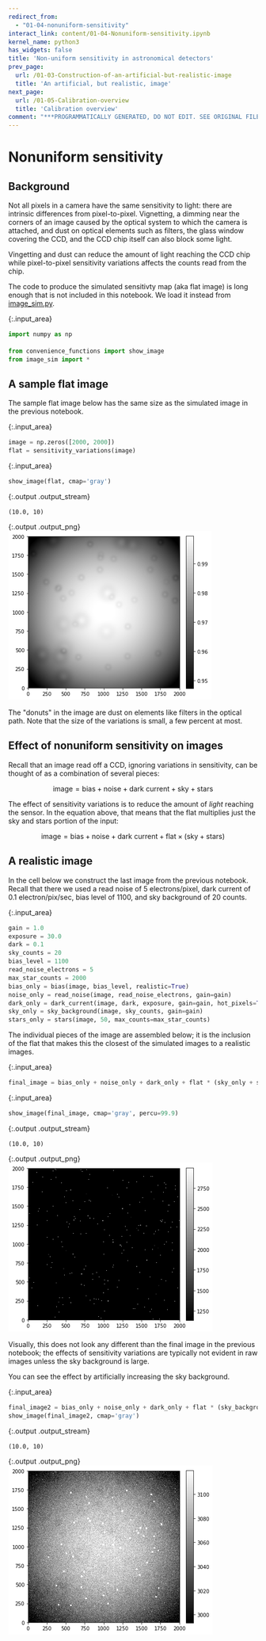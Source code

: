 ```yaml
---
redirect_from:
  - "01-04-nonuniform-sensitivity"
interact_link: content/01-04-Nonuniform-sensitivity.ipynb
kernel_name: python3
has_widgets: false
title: 'Non-uniform sensitivity in astronomical detectors'
prev_page:
  url: /01-03-Construction-of-an-artificial-but-realistic-image
  title: 'An artificial, but realistic, image'
next_page:
  url: /01-05-Calibration-overview
  title: 'Calibration overview'
comment: "***PROGRAMMATICALLY GENERATED, DO NOT EDIT. SEE ORIGINAL FILES IN /content***"
---
```


# Nonuniform sensitivity

## Background

Not all pixels in a camera have the same sensitivity to light: there are intrinsic differences from pixel-to-pixel. Vignetting, a dimming near the corners of an image caused by the optical system to which the camera is attached, and dust on optical elements such as filters, the glass window covering the CCD, and the CCD chip itself can also block some light.

Vingetting and dust can reduce the amount of light reaching the CCD chip while pixel-to-pixel sensitivity variations affects the counts read from the chip.

The code to produce the simulated sensitivty map (aka flat image) is long enough that is not included in this notebook. We load it instead from [image_sim.py](image_sim.py).



{:.input_area}
```python
import numpy as np

from convenience_functions import show_image
from image_sim import *
```


## A sample flat image

The sample flat image below has the same size as the simulated image in the previous notebook. 



{:.input_area}
```python
image = np.zeros([2000, 2000])
flat = sensitivity_variations(image)
```




{:.input_area}
```python
show_image(flat, cmap='gray')
```


{:.output .output_stream}
```
(10.0, 10)

```


{:.output .output_png}
![png](images/01-04-Nonuniform-sensitivity_5_1.png)



The "donuts" in the image are dust on elements like filters in the optical path. Note that the size of the variations is small, a few percent at most. 

## Effect of nonuniform sensitivity on images

Recall that an image read off a CCD, ignoring variations in sensitivity, can be thought of as a combination of several pieces:

$$
\text{image} = \text{bias} + \text{noise} + \text{dark current} + \text{sky} + \text{stars}
$$

The effect of sensitivity variations is to reduce the amount of *light* reaching the sensor. In the equation above, that means that the flat multiplies just the sky and stars portion of the input:

$$
\text{image} = \text{bias} + \text{noise} + \text{dark current} + \text{flat} \times (\text{sky} + \text{stars})
$$


## A realistic image

In the cell below we construct the last image from the previous notebook. Recall that there we used a read noise of 5 electrons/pixel, dark current of 0.1 electron/pix/sec, bias level of 1100, and sky background of 20 counts.



{:.input_area}
```python
gain = 1.0
exposure = 30.0
dark = 0.1
sky_counts = 20
bias_level = 1100
read_noise_electrons = 5
max_star_counts = 2000
bias_only = bias(image, bias_level, realistic=True)
noise_only = read_noise(image, read_noise_electrons, gain=gain)
dark_only = dark_current(image, dark, exposure, gain=gain, hot_pixels=True)
sky_only = sky_background(image, sky_counts, gain=gain)
stars_only = stars(image, 50, max_counts=max_star_counts)
```


The individual pieces of the image are assembled below; it is the inclusion of the flat that makes this the closest of the simulated images to a realistic images.



{:.input_area}
```python
final_image = bias_only + noise_only + dark_only + flat * (sky_only + stars_only)
```




{:.input_area}
```python
show_image(final_image, cmap='gray', percu=99.9)
```


{:.output .output_stream}
```
(10.0, 10)

```


{:.output .output_png}
![png](images/01-04-Nonuniform-sensitivity_13_1.png)



Visually, this does not look any different than the final image in the previous notebook; the effects of sensitivity variations are typically not evident in raw images unless the sky background is large. 

You can see the effect by artificially increasing the sky background.



{:.input_area}
```python
final_image2 = bias_only + noise_only + dark_only + flat * (sky_background(image, 100 * sky_counts, gain=gain) + stars_only)
show_image(final_image2, cmap='gray')
```


{:.output .output_stream}
```
(10.0, 10)

```


{:.output .output_png}
![png](images/01-04-Nonuniform-sensitivity_15_1.png)


